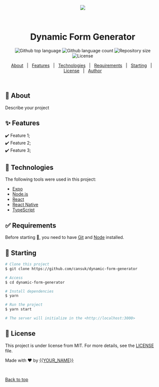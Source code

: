 <div align="center" id="top"> 
  <img src='https://raw.githubusercontent.com/cansuk/dynamic-form-generator/master/public/paper-rock-scissors-simulation.gif' />

  &#xa0;

  <!-- <a href="https://dynamicformgenerator.netlify.app">Demo</a> -->
</div>

<h1 align="center">Dynamic Form Generator</h1>

<p align="center">
  <img alt="Github top language" src="https://img.shields.io/github/languages/top/cansuk/dynamic-form-generator?color=56BEB8">

  <img alt="Github language count" src="https://img.shields.io/github/languages/count/cansuk/dynamic-form-generator?color=56BEB8">

  <img alt="Repository size" src="https://img.shields.io/github/repo-size/cansuk/dynamic-form-generator?color=56BEB8">

  <img alt="License" src="https://img.shields.io/github/license/cansuk/dynamic-form-generator?color=56BEB8">

  <!-- <img alt="Github issues" src="https://img.shields.io/github/issues/cansuk/dynamic-form-generator?color=56BEB8" /> -->

  <!-- <img alt="Github forks" src="https://img.shields.io/github/forks/cansuk/dynamic-form-generator?color=56BEB8" /> -->

  <!-- <img alt="Github stars" src="https://img.shields.io/github/stars/cansuk/dynamic-form-generator?color=56BEB8" /> -->
</p>

<!-- Status -->

<!-- <h4 align="center"> 
	🚧  Dynamic Form Generator 🚀 Under construction...  🚧
</h4> 

<hr> -->

<p align="center">
  <a href="#dart-about">About</a> &#xa0; | &#xa0; 
  <a href="#sparkles-features">Features</a> &#xa0; | &#xa0;
  <a href="#rocket-technologies">Technologies</a> &#xa0; | &#xa0;
  <a href="#white_check_mark-requirements">Requirements</a> &#xa0; | &#xa0;
  <a href="#checkered_flag-starting">Starting</a> &#xa0; | &#xa0;
  <a href="#memo-license">License</a> &#xa0; | &#xa0;
  <a href="https://github.com/cansuk" target="_blank">Author</a>
</p>

<br>

## :dart: About ##

Describe your project

## :sparkles: Features ##

:heavy_check_mark: Feature 1;\
:heavy_check_mark: Feature 2;\
:heavy_check_mark: Feature 3;

## :rocket: Technologies ##

The following tools were used in this project:

- [Expo](https://expo.io/)
- [Node.js](https://nodejs.org/en/)
- [React](https://pt-br.reactjs.org/)
- [React Native](https://reactnative.dev/)
- [TypeScript](https://www.typescriptlang.org/)

## :white_check_mark: Requirements ##

Before starting :checkered_flag:, you need to have [Git](https://git-scm.com) and [Node](https://nodejs.org/en/) installed.

## :checkered_flag: Starting ##

```bash
# Clone this project
$ git clone https://github.com/cansuk/dynamic-form-generator

# Access
$ cd dynamic-form-generator

# Install dependencies
$ yarn

# Run the project
$ yarn start

# The server will initialize in the <http://localhost:3000>
```

## :memo: License ##

This project is under license from MIT. For more details, see the [LICENSE](LICENSE.md) file.


Made with :heart: by <a href="https://github.com/cansuk" target="_blank">{{YOUR_NAME}}</a>

&#xa0;

<a href="#top">Back to top</a>
